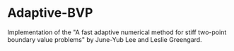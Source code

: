 # Adaptive-BVP
Implementation of the "A fast adaptive numerical method for stiff two-point boundary value problems" by June-Yub Lee and Leslie Greengard.


